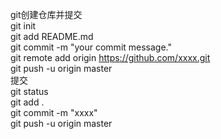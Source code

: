 git创建仓库并提交<br>
git init<br>
git add README.md<br>
git commit -m "your commit message."<br>
git remote add origin https://github.com/xxxx.git<br>
git push -u origin master<br>
提交<br>
git status<br>
git add .<br>
git commit -m "xxxx"<br>
git push -u origin master<br>
